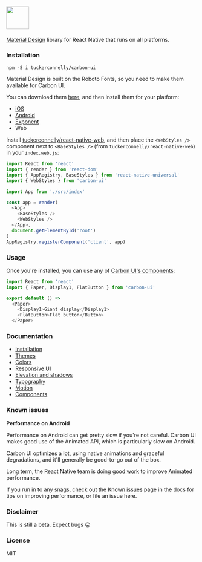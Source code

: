 # <a href="https://carbon-ui.com" target="__blank"><img src="https://cloud.githubusercontent.com/assets/4349082/20800106/5141cfa0-b7b2-11e6-8b00-ced838b8320b.png" height="60" /></a>

[Material Design](https://material.google.com/) library for React Native that runs on all platforms.

### Installation

```
npm -S i tuckerconnelly/carbon-ui
```

Material Design is built on the Roboto Fonts, so you need to make them available for Carbon UI.

You can download them [here](https://github.com/tuckerconnelly/carbon-ui-docs/tree/master/android/app/src/main/assets/fonts), and then install them for your platform:

- [iOS](https://medium.com/@dabit3/adding-custom-fonts-to-react-native-b266b41bff7f)
- [Android](https://medium.com/@gattermeier/custom-fonts-in-react-native-for-android-b8a331a7d2a7#.3qrdx42mx)
- [Exponent](https://docs.getexponent.com/versions/v11.0.0/guides/using-custom-fonts.html)
- Web

Install [tuckerconnelly/react-native-web](https://github.com/tuckerconnelly/react-native-web), and then place the `<WebStyles />` component next to `<BaseStyles />` (from `tuckerconnelly/react-native-web`) in your `index.web.js`:

```js
import React from 'react'
import { render } from 'react-dom'
import { AppRegistry, BaseStyles } from 'react-native-universal'
import { WebStyles } from 'carbon-ui'

import App from './src/index'

const app = render(
  <App>
    <BaseStyles />
    <WebStyles />
  </App>,
  document.getElementById('root')
)
AppRegistry.registerComponent('client', app)
```

### Usage

Once you're installed, you can use any of [Carbon UI's components](https://carbon-ui.com/components/AppBar):

```js
import React from 'react'
import { Paper, Display1, FlatButton } from 'carbon-ui'

export default () =>
  <Paper>
    <Display1>Giant display</Display1>
    <FlatButton>Flat button</Button>
  </Paper>

```

### Documentation

- [Installation](https://carbon-ui.com/getting-started/installation)
- [Themes](https://carbon-ui.com/styles/theme)
- [Colors](https://carbon-ui.com/styles/colors)
- [Responsive UI](https://carbon-ui.com/styles/responsive)
- [Elevation and shadows](https://carbon-ui.com/styles/elevation)
- [Typography](https://carbon-ui.com/styles/typography)
- [Motion](https://carbon-ui.com/styles/motion)
- [Components](https://carbon-ui.com/components)

### Known issues

**Performance on Android**

Performance on Android can get pretty slow if you're not careful. Carbon UI makes good use of the Animated API, which is particularly slow on Android.

Carbon UI optimizes a lot, using native animations and graceful degradations, and it'll generally be good-to-go out of the box.

Long term, the React Native team is doing [good work](https://productpains.com/post/react-native/offload-some-animations-from-js-thread-for-better-perf) to improve Animated performance.

If you run in to any snags, check out the [Known issues](https://carbon-ui.com/getting-started/known-issues) page in the docs for tips on improving performance, or file an issue here.

### Disclaimer

This is still a beta. Expect bugs 😛

### License
MIT
